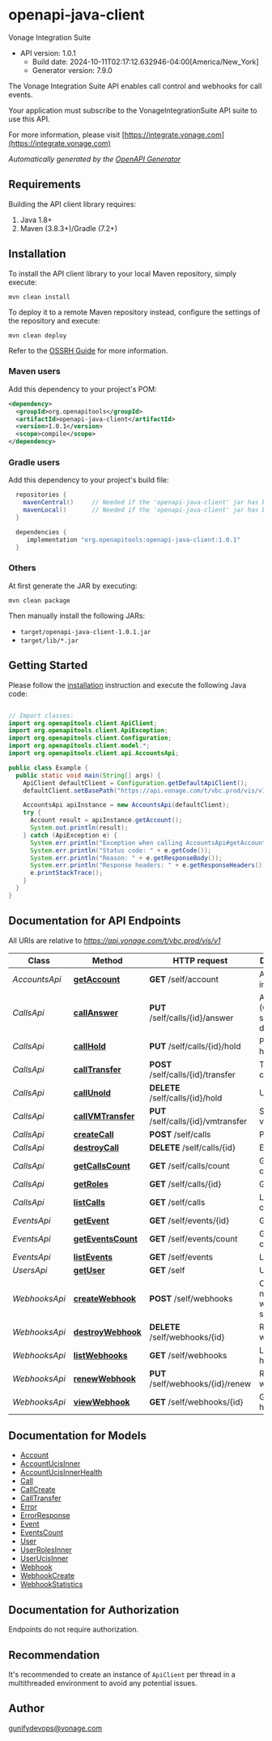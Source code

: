 # openapi-java-client

Vonage Integration Suite
- API version: 1.0.1
  - Build date: 2024-10-11T02:17:12.632946-04:00[America/New_York]
  - Generator version: 7.9.0

The Vonage Integration Suite API enables call control and webhooks for call events.

Your application must subscribe to the VonageIntegrationSuite API suite to use this API.


  For more information, please visit [https://integrate.vonage.com](https://integrate.vonage.com)

*Automatically generated by the [OpenAPI Generator](https://openapi-generator.tech)*


## Requirements

Building the API client library requires:
1. Java 1.8+
2. Maven (3.8.3+)/Gradle (7.2+)

## Installation

To install the API client library to your local Maven repository, simply execute:

```shell
mvn clean install
```

To deploy it to a remote Maven repository instead, configure the settings of the repository and execute:

```shell
mvn clean deploy
```

Refer to the [OSSRH Guide](http://central.sonatype.org/pages/ossrh-guide.html) for more information.

### Maven users

Add this dependency to your project's POM:

```xml
<dependency>
  <groupId>org.openapitools</groupId>
  <artifactId>openapi-java-client</artifactId>
  <version>1.0.1</version>
  <scope>compile</scope>
</dependency>
```

### Gradle users

Add this dependency to your project's build file:

```groovy
  repositories {
    mavenCentral()     // Needed if the 'openapi-java-client' jar has been published to maven central.
    mavenLocal()       // Needed if the 'openapi-java-client' jar has been published to the local maven repo.
  }

  dependencies {
     implementation "org.openapitools:openapi-java-client:1.0.1"
  }
```

### Others

At first generate the JAR by executing:

```shell
mvn clean package
```

Then manually install the following JARs:

* `target/openapi-java-client-1.0.1.jar`
* `target/lib/*.jar`

## Getting Started

Please follow the [installation](#installation) instruction and execute the following Java code:

```java

// Import classes:
import org.openapitools.client.ApiClient;
import org.openapitools.client.ApiException;
import org.openapitools.client.Configuration;
import org.openapitools.client.model.*;
import org.openapitools.client.api.AccountsApi;

public class Example {
  public static void main(String[] args) {
    ApiClient defaultClient = Configuration.getDefaultApiClient();
    defaultClient.setBasePath("https://api.vonage.com/t/vbc.prod/vis/v1");

    AccountsApi apiInstance = new AccountsApi(defaultClient);
    try {
      Account result = apiInstance.getAccount();
      System.out.println(result);
    } catch (ApiException e) {
      System.err.println("Exception when calling AccountsApi#getAccount");
      System.err.println("Status code: " + e.getCode());
      System.err.println("Reason: " + e.getResponseBody());
      System.err.println("Response headers: " + e.getResponseHeaders());
      e.printStackTrace();
    }
  }
}

```

## Documentation for API Endpoints

All URIs are relative to *https://api.vonage.com/t/vbc.prod/vis/v1*

Class | Method | HTTP request | Description
------------ | ------------- | ------------- | -------------
*AccountsApi* | [**getAccount**](docs/AccountsApi.md#getAccount) | **GET** /self/account | Account info
*CallsApi* | [**callAnswer**](docs/CallsApi.md#callAnswer) | **PUT** /self/calls/{id}/answer | Answer call (On supported devices)
*CallsApi* | [**callHold**](docs/CallsApi.md#callHold) | **PUT** /self/calls/{id}/hold | Put call on hold
*CallsApi* | [**callTransfer**](docs/CallsApi.md#callTransfer) | **POST** /self/calls/{id}/transfer | Transfer call
*CallsApi* | [**callUnold**](docs/CallsApi.md#callUnold) | **DELETE** /self/calls/{id}/hold | Unhold
*CallsApi* | [**callVMTransfer**](docs/CallsApi.md#callVMTransfer) | **PUT** /self/calls/{id}/vmtransfer | Send call to voicemail
*CallsApi* | [**createCall**](docs/CallsApi.md#createCall) | **POST** /self/calls | Place a call
*CallsApi* | [**destroyCall**](docs/CallsApi.md#destroyCall) | **DELETE** /self/calls/{id} | End a call
*CallsApi* | [**getCallsCount**](docs/CallsApi.md#getCallsCount) | **GET** /self/calls/count | Get calls count
*CallsApi* | [**getRoles**](docs/CallsApi.md#getRoles) | **GET** /self/calls/{id} | Get a call
*CallsApi* | [**listCalls**](docs/CallsApi.md#listCalls) | **GET** /self/calls | List active calls
*EventsApi* | [**getEvent**](docs/EventsApi.md#getEvent) | **GET** /self/events/{id} | Get event
*EventsApi* | [**getEventsCount**](docs/EventsApi.md#getEventsCount) | **GET** /self/events/count | Get events count
*EventsApi* | [**listEvents**](docs/EventsApi.md#listEvents) | **GET** /self/events | List events
*UsersApi* | [**getUser**](docs/UsersApi.md#getUser) | **GET** /self | User info
*WebhooksApi* | [**createWebhook**](docs/WebhooksApi.md#createWebhook) | **POST** /self/webhooks | Create a new webhook subscription
*WebhooksApi* | [**destroyWebhook**](docs/WebhooksApi.md#destroyWebhook) | **DELETE** /self/webhooks/{id} | Remove a web hook
*WebhooksApi* | [**listWebhooks**](docs/WebhooksApi.md#listWebhooks) | **GET** /self/webhooks | List web hooks
*WebhooksApi* | [**renewWebhook**](docs/WebhooksApi.md#renewWebhook) | **PUT** /self/webhooks/{id}/renew | Renews a web hook
*WebhooksApi* | [**viewWebhook**](docs/WebhooksApi.md#viewWebhook) | **GET** /self/webhooks/{id} | Get web hook details


## Documentation for Models

 - [Account](docs/Account.md)
 - [AccountUcisInner](docs/AccountUcisInner.md)
 - [AccountUcisInnerHealth](docs/AccountUcisInnerHealth.md)
 - [Call](docs/Call.md)
 - [CallCreate](docs/CallCreate.md)
 - [CallTransfer](docs/CallTransfer.md)
 - [Error](docs/Error.md)
 - [ErrorResponse](docs/ErrorResponse.md)
 - [Event](docs/Event.md)
 - [EventsCount](docs/EventsCount.md)
 - [User](docs/User.md)
 - [UserRolesInner](docs/UserRolesInner.md)
 - [UserUcisInner](docs/UserUcisInner.md)
 - [Webhook](docs/Webhook.md)
 - [WebhookCreate](docs/WebhookCreate.md)
 - [WebhookStatistics](docs/WebhookStatistics.md)


<a id="documentation-for-authorization"></a>
## Documentation for Authorization

Endpoints do not require authorization.


## Recommendation

It's recommended to create an instance of `ApiClient` per thread in a multithreaded environment to avoid any potential issues.

## Author

gunifydevops@vonage.com

